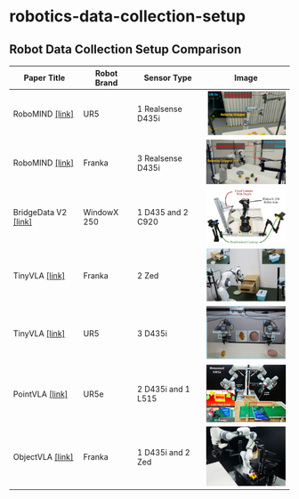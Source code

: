 # robotics-data-collection-setup

## Robot Data Collection Setup Comparison

| Paper Title | Robot Brand| Sensor Type | Image |
|-------------|-------------|-------------|-------|
| RoboMIND [[link]](https://x-humanoid-robomind.github.io/)     | UR5    | 1 Realsense D435i | <img src="images/Robotmind_UR.png" width="200"> |
| RoboMIND [[link]](https://x-humanoid-robomind.github.io/)     | Franka | 3 Realsense D435i | <img src="images/Robotmind_Franka.png" width="200"> |
| BridgeData V2 [[link]](https://rail-berkeley.github.io/bridgedata/)     | WindowX 250 | 1 D435 and 2 C920 | <img src="images/BridgeV2.png" width="200"> |
| TinyVLA [[link]](https://tiny-vla.github.io/)     | Franka    | 2 Zed | <img src="images/TinyVLA_Franka.png" width="200"> |
| TinyVLA [[link]](https://tiny-vla.github.io/)     | UR5    | 3 D435i | <img src="images/TinyVLA_UR.png" width="200"> |
| PointVLA [[link]](https://arxiv.org/pdf/2503.07511v1) | UR5e | 2 D435i and 1 L515| <img src="images/PointVLA.png" width="200"> |
| ObjectVLA [[link]](https://arxiv.org/pdf/2502.19250v2) | Franka | 1 D435i and 2 Zed| <img src="images/ObjectVLA.png" width="200"> |
